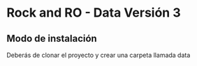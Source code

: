 # Rock and RO - Data Versión 3

## Modo de instalación 

Deberás de clonar el proyecto y crear una carpeta llamada data
